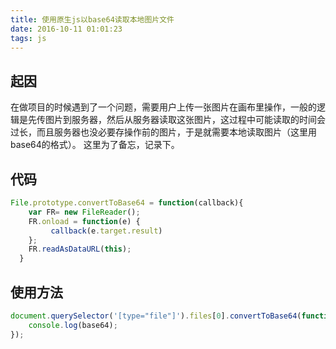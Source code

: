 ```yaml
---
title: 使用原生js以base64读取本地图片文件
date: 2016-10-11 01:01:23
tags: js
---
```

## 起因
在做项目的时候遇到了一个问题，需要用户上传一张图片在画布里操作，一般的逻辑是先传图片到服务器，然后从服务器读取这张图片，这过程中可能读取的时间会过长，而且服务器也没必要存操作前的图片，于是就需要本地读取图片（这里用base64的格式）。
这里为了备忘，记录下。
## 代码
```javascript
File.prototype.convertToBase64 = function(callback){
    var FR= new FileReader();
    FR.onload = function(e) {
         callback(e.target.result)
    };       
    FR.readAsDataURL(this);
  }
```
## 使用方法
```javascript
document.querySelector('[type="file"]').files[0].convertToBase64(function(base64){
    console.log(base64);
});
```

